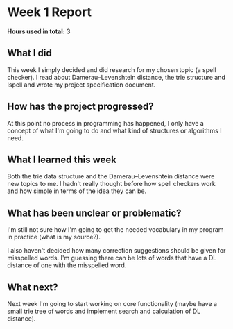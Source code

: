 # Week 1 Report

**Hours used in total:** 3

## What I did

This week I simply decided and did research for my chosen topic (a spell checker). I read about Damerau–Levenshtein distance, the trie structure and Ispell and wrote my project specification
document.

## How has the project progressed?

At this point no process in programming has happened, I only have a concept of what I'm going to do and what kind of structures or algorithms I need.

## What I learned this week

Both the trie data structure and the Damerau–Levenshtein distance were new topics to me. I hadn't really thought before how spell checkers work and how simple in terms of the idea they can be.

## What has been unclear or problematic?

I'm still not sure how I'm going to get the needed vocabulary in my program in practice (what is my source?).  

I also haven't decided how many correction suggestions should be given for misspelled words. I'm guessing there can be lots of words that have a DL distance of one with the misspelled word.

## What next?

Next week I'm going to start working on core functionality (maybe have a small trie tree of words and implement search and calculation of DL distance).
